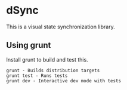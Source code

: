 # dSync

This is a visual state synchronization library.

## Using grunt

Install grunt to build and test this.

    grunt - Builds distribution targets
    grunt test - Runs tests
    grunt dev - Interactive dev mode with tests
